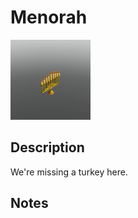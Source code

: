 # Menorah

![Menorah](../Cropped_Blocks/Christmas/Menorah.png)

## Description
<!-- Write a description for this block -->
We're missing a turkey here.

## Notes
<!-- Any extra notes -->
